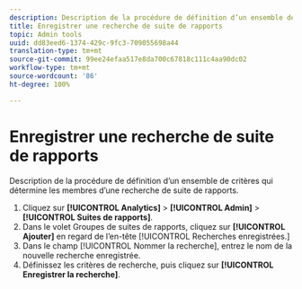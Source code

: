 ```yaml
---
description: Description de la procédure de définition d’un ensemble de critères qui détermine les membres d’une recherche de suite de rapports.
title: Enregistrer une recherche de suite de rapports
topic: Admin tools
uuid: dd83eed6-1374-429c-9fc3-709055698a44
translation-type: tm+mt
source-git-commit: 99ee24efaa517e8da700c67818c111c4aa90dc02
workflow-type: tm+mt
source-wordcount: '86'
ht-degree: 100%

---
```



# Enregistrer une recherche de suite de rapports

Description de la procédure de définition d’un ensemble de critères qui détermine les membres d’une recherche de suite de rapports.

1. Cliquez sur **[!UICONTROL Analytics]** > **[!UICONTROL Admin]** > **[!UICONTROL Suites de rapports]**.
1. Dans le volet Groupes de suites de rapports, cliquez sur **[!UICONTROL Ajouter]** en regard de l’en-tête [!UICONTROL Recherches enregistrées.]
1. Dans le champ [!UICONTROL Nommer la recherche], entrez le nom de la nouvelle recherche enregistrée.
1. Définissez les critères de recherche, puis cliquez sur **[!UICONTROL Enregistrer la recherche]**.
